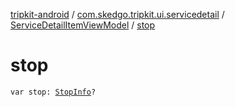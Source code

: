 [tripkit-android](../../index.md) / [com.skedgo.tripkit.ui.servicedetail](../index.md) / [ServiceDetailItemViewModel](index.md) / [stop](./stop.md)

# stop

`var stop: `[`StopInfo`](../../com.skedgo.tripkit.ui.model/-stop-info/index.md)`?`